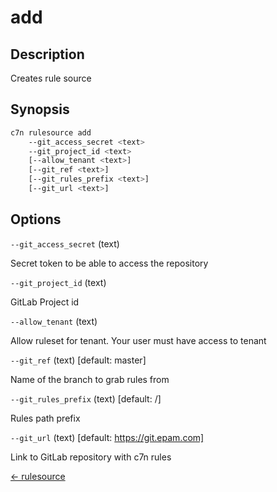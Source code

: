 # add

## Description

Creates rule source

## Synopsis

```bash
c7n rulesource add
    --git_access_secret <text>
    --git_project_id <text>
    [--allow_tenant <text>]
    [--git_ref <text>]
    [--git_rules_prefix <text>]
    [--git_url <text>]
```

## Options

`--git_access_secret` (text) 

Secret token to be able to access the repository

`--git_project_id` (text) 

GitLab Project id

`--allow_tenant` (text) 

Allow ruleset for tenant. Your user must have access to tenant

`--git_ref` (text) [default: master]

Name of the branch to grab rules from

`--git_rules_prefix` (text) [default: /]

Rules path prefix

`--git_url` (text) [default: https://git.epam.com]

Link to GitLab repository with c7n rules


[← rulesource](./index.md)